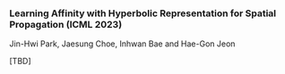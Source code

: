 ### Learning Affinity with Hyperbolic  Representation for Spatial Propagation (ICML 2023)

Jin-Hwi Park, Jaesung Choe, Inhwan Bae and Hae-Gon Jeon

[TBD]
